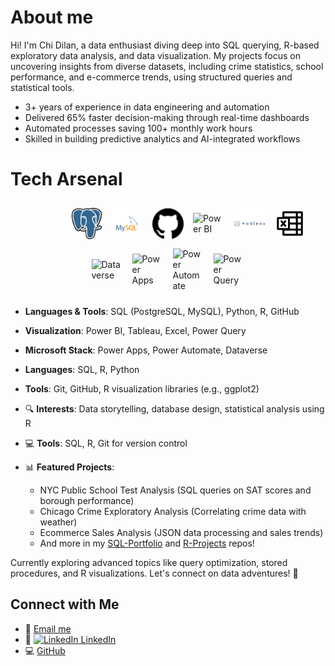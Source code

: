 # About me

Hi! I'm Chi Dilan, a data enthusiast diving deep into SQL querying, R-based exploratory data analysis, and data visualization. My projects focus on uncovering insights from diverse datasets, including crime statistics, school performance, and e-commerce trends, using structured queries and statistical tools.
* 3+ years of experience in data engineering and automation
* Delivered 65% faster decision-making through real-time dashboards
* Automated processes saving 100+ monthly work hours
* Skilled in building predictive analytics and AI-integrated workflows

# Tech Arsenal
<div class="icon-bar">
  <!-- Example inline SVGs (use yours similarly) -->
  <svg viewBox="0 0 128 128" id="py-icon" width="50" xmlns="http://www.w3.org/2000/svg">
    <path d="M..." /> <!-- Replace with actual Python SVG paths -->
    <path d="M..." />
  </svg>

  <img src="https://raw.githubusercontent.com/chidilan/chidilan/main/postgresql-logo-svgrepo-com.svg" alt="PostgreSQL" width="50">
  <img src="https://raw.githubusercontent.com/chidilan/chidilan/main/mysql-logo-svgrepo-com.svg" alt="MySQL" width="50">
  <img src="https://raw.githubusercontent.com/chidilan/chidilan/main/github.svg" alt="GitHub" width="50">
  <img src="https://uxwing.com/wp-content/themes/uxwing/download/brands-and-social-media/power-bi-icon.svg" alt="Power BI" width="50">
  <img src="https://raw.githubusercontent.com/chidilan/chidilan/main/tableau-svgrepo-com.svg" alt="Tableau" width="50">
  <img src="https://raw.githubusercontent.com/chidilan/chidilan/main/microsoft-excel-svgrepo-com.svg" alt="Excel" width="50">
  <img src="https://raw.githubusercontent.com/microsoft/PowerBI-Icons/main/SVG/Dataverse.svg" alt="Dataverse" width="50">
  <img src="https://raw.githubusercontent.com/microsoft/PowerBI-Icons/main/SVG/Power-Apps.svg" alt="Power Apps" width="50">
  <img src="https://raw.githubusercontent.com/microsoft/PowerBI-Icons/main/SVG/Power-Automate.svg" alt="Power Automate" width="50">
  <img src="https://raw.githubusercontent.com/microsoft/PowerBI-Icons/main/SVG/Power-Query-Colored.svg" alt="Power Query" width="50">
</div>

<style>
.icon-bar {
  display: flex;
  justify-content: center;
  align-items: center;
  gap: 15px;
  flex-wrap: wrap;
  padding: 10px;
}

/* Python two-color animation (example for inline SVG only) */
@keyframes pyFirst {
  0% { stroke-dasharray: 0 1000; fill: transparent; }
  70% { stroke-dasharray: 1000 1000; fill: transparent; }
  100% { fill: #3670A0; }
}

@keyframes pySecond {
  0% { stroke-dasharray: 0 1000; fill: transparent; }
  70% { stroke-dasharray: 1000 1000; fill: transparent; }
  100% { fill: #FED140; }
}

#py-icon path:first-child {
  stroke: #3670A0;
  stroke-width: 2;
  animation: pyFirst 3s ease-in-out infinite alternate;
}

#py-icon path:last-child {
  stroke: #FED140;
  stroke-width: 2;
  animation: pySecond 3s ease-in-out infinite alternate;
}

/* Optional hover scale for all icons */
.icon-bar img:hover, .icon-bar svg:hover {
  transform: scale(1.1);
  transition: transform 0.3s ease;
}
</style>


- **Languages & Tools**: SQL (PostgreSQL, MySQL), Python, R, GitHub
- **Visualization**: Power BI, Tableau, Excel, Power Query
- **Microsoft Stack**: Power Apps, Power Automate, Dataverse

- **Languages**: SQL, R, Python
- **Tools**: Git, GitHub, R visualization libraries (e.g., ggplot2)

- 🔍 **Interests**: Data storytelling, database design, statistical analysis using R
- 💻 **Tools**: SQL, R, Git for version control
- 📊 **Featured Projects**: 
  - NYC Public School Test Analysis (SQL queries on SAT scores and borough performance)
  - Chicago Crime Exploratory Analysis (Correlating crime data with weather)
  - Ecommerce Sales Analysis (JSON data processing and sales trends)
  - And more in my [SQL-Portfolio](https://github.com/chidilan/SQL-Portfolio) and [R-Projects](https://github.com/chidilan/R_Projects) repos!

Currently exploring advanced topics like query optimization, stored procedures, and R visualizations. Let's connect on data adventures! 🚀

## Connect with Me
- 📧 [Email me](mailto:chidilan09@gmail.com)
- 💼 [<img src="https://img.shields.io/badge/LinkedIn-0077B5?style=for-the-badge&logo=linkedin&logoColor=white" alt="LinkedIn"> LinkedIn](https://www.linkedin.com/in/chidilan/) <!-- Replace with your actual URL -->
- 💻 [GitHub](https://github.com/chidilan)
